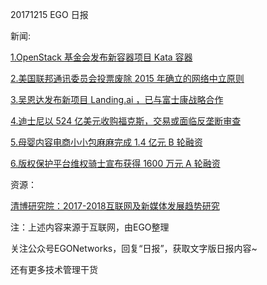 20171215 EGO 日报

新闻:


[1.OpenStack 基金会发布新容器项目 Kata 容器](http://www.infoq.com/cn/news/2017/12/openstack-kata-containers)

[2.美国联邦通讯委员会投票废除 2015 年确立的网络中立原则](http://tech.sina.com.cn/t/2017-12-15/doc-ifypsqiz9952857.shtml)

[3.吴恩达发布新项目 Landing.ai ，已与富士康战略合作](http://tech.qq.com/a/20171214/028970.htm)

[4.迪士尼以 524 亿美元收购福克斯，交易或面临反垄断审查](http://tech.qq.com/a/20171215/003375.htm)

[5.母婴内容电商小小包麻麻完成 1.4 亿元 B 轮融资](http://www.ebrun.com/20171215/259103.shtml)

[6.版权保护平台维权骑士宣布获得 1600 万元 A 轮融资](http://www.ebrun.com/20171215/259075.shtml)

资源：

[清博研究院：2017-2018互联网及新媒体发展趋势研究](http://www.199it.com/archives/663425.html)

注：上述内容来源于互联网，由EGO整理

关注公众号EGONetworks，回复“日报”，获取文字版日报内容~

还有更多技术管理干货

